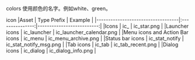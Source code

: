 colors
使用颜色的名字。例如white、green。

icon 
|Asset                              | Type	Prefix	  | Example                   |
|-----------------------------------|:---------------:|--------------------------:|
|Icons                              |	ic_             | ic_star.png               |
|Launcher icons	                    | ic_launcher     | ic_launcher_calendar.png  |
|Menu icons and Action Bar icons	  | ic_menu	        | ic_menu_archive.png       |
|Status bar icons                   | ic_stat_notify  | ic_stat_notify_msg.png    |
|Tab icons	                        | ic_tab          |	ic_tab_recent.png         |
|Dialog icons	                      | ic_dialog       | ic_dialog_info.png        |
